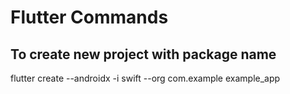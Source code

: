 # Flutter Commands
## To create new project with package name
flutter create --androidx -i swift --org com.example example_app
